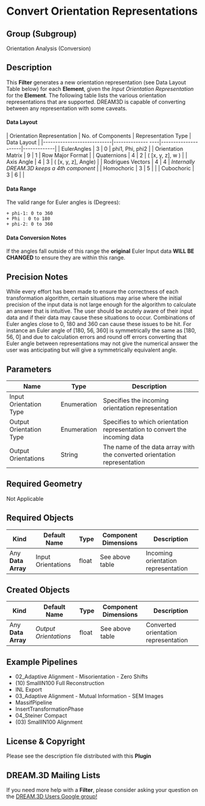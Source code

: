# Convert Orientation Representations  #


## Group (Subgroup) ##

Orientation Analysis (Conversion)

## Description ##

This **Filter** generates a new orientation representation (see Data Layout Table below) for each **Element**, given the _Input Orientation Representation_ for the **Element**. The following table lists the various orientation representations that are supported. DREAM3D is capable of converting between any representation with some caveats.

#### Data Layout ####

| Orientation Representation | No. of Components | Representation Type | Data Layout |
|----------------------------|-------------- ----|---------------------|-------------|
| EulerAngles                | 3 | 0 | phi1, Phi, phi2 |
| Orientation Matrix         | 9 | 1 | Row Major Format |
| Quaternions                | 4 | 2 | ( \[x, y, z\], w ) |
| Axis Angle                 | 4 | 3 | ( \[x, y, z\], Angle) |
| Rodrigues Vectors          | 4 | 4 | *Internally DREAM.3D keeps a 4th component* |
| Homochoric                 | 3 | 5 |  |
| Cubochoric                 | 3 | 6 |  |



#### Data Range ####

The valid range for Euler angles is (Degrees):

    + phi-1: 0 to 360
    + Phi : 0 to 180
    + phi-2: 0 to 360

#### Data Conversion Notes ####

If the angles fall outside of this range the **original** Euler Input data **WILL BE CHANGED** to ensure they are within this range.

## Precision Notes ##

While every effort has been made to ensure the correctness of each transformation algorithm, certain situations may arise where the initial precision of the input data is not large enough for the algorithm to calculate an answer that is intuitive. The user should be acutely aware of their input data and if their data may cause these situations to occur. Combinations of Euler angles close to 0, 180 and 360 can cause these issues to be hit. For instance an Euler angle of [180, 56, 360] is symmetrically the same as [180, 56, 0] and due to calculation errors and round off errors converting that Euler angle between representations may not give the numerical answer the user was anticipating but will give a symmetrically equivalent angle.

## Parameters ##

| Name             | Type | Description |
|------------------|------|-------------|
| Input Orientation Type | Enumeration | Specifies the incoming orientation representation |
| Output Orientation Type | Enumeration | Specifies to which orientation representation to convert the incoming data  |
| Output Orientations | String | The name of the data array with the converted orientation representation |

## Required Geometry ##

Not Applicable

## Required Objects ##

| Kind | Default Name | Type | Component Dimensions | Description |
|------|--------------|------|----------------------|-------------|
| Any **Data Array** | Input Orientations | float | See above table | Incoming orientation representation |


## Created Objects ##

| Kind | Default Name | Type | Component Dimensions | Description |
|------|--------------|-------------|---------|-------------------|
| Any **Data Array** | _Output Orientations_ | float | See above table | Converted orientation representation |


## Example Pipelines ##

+ 02_Adaptive Alignment - Misorientation - Zero Shifts
+ (10) SmallIN100 Full Reconstruction
+ INL Export
+ 03_Adaptive Alignment - Mutual Information - SEM Images
+ MassifPipeline
+ InsertTransformationPhase
+ 04_Steiner Compact
+ (03) SmallIN100 Alignment

## License & Copyright ##

Please see the description file distributed with this **Plugin**

## DREAM.3D Mailing Lists ##

If you need more help with a **Filter**, please consider asking your question on the [DREAM.3D Users Google group!](https://groups.google.com/forum/?hl=en#!forum/dream3d-users)

